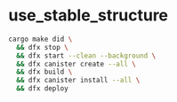 # use_stable_structure

```bash
cargo make did \
  && dfx stop \
  && dfx start --clean --background \
  && dfx canister create --all \
  && dfx build \
  && dfx canister install --all \
  && dfx deploy
```
